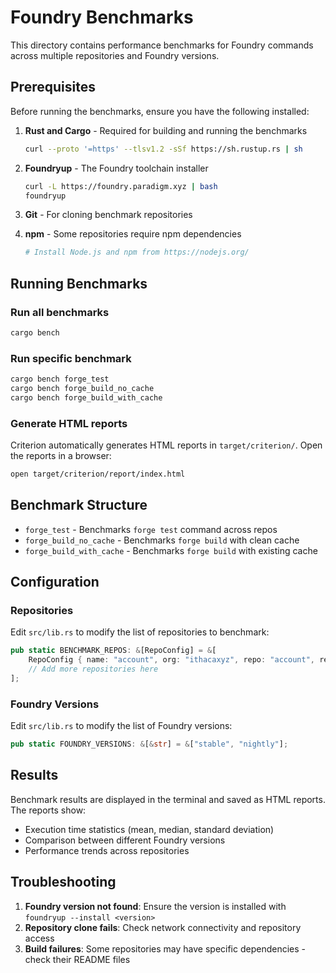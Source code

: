 # Foundry Benchmarks

This directory contains performance benchmarks for Foundry commands across multiple repositories and Foundry versions.

## Prerequisites

Before running the benchmarks, ensure you have the following installed:

1. **Rust and Cargo** - Required for building and running the benchmarks

   ```bash
   curl --proto '=https' --tlsv1.2 -sSf https://sh.rustup.rs | sh
   ```

2. **Foundryup** - The Foundry toolchain installer

   ```bash
   curl -L https://foundry.paradigm.xyz | bash
   foundryup
   ```

3. **Git** - For cloning benchmark repositories

4. **npm** - Some repositories require npm dependencies
   ```bash
   # Install Node.js and npm from https://nodejs.org/
   ```

## Running Benchmarks

### Run all benchmarks

```bash
cargo bench
```

### Run specific benchmark

```bash
cargo bench forge_test
cargo bench forge_build_no_cache
cargo bench forge_build_with_cache
```

### Generate HTML reports

Criterion automatically generates HTML reports in `target/criterion/`. Open the reports in a browser:

```bash
open target/criterion/report/index.html
```

## Benchmark Structure

- `forge_test` - Benchmarks `forge test` command across repos
- `forge_build_no_cache` - Benchmarks `forge build` with clean cache
- `forge_build_with_cache` - Benchmarks `forge build` with existing cache

## Configuration

### Repositories

Edit `src/lib.rs` to modify the list of repositories to benchmark:

```rust
pub static BENCHMARK_REPOS: &[RepoConfig] = &[
    RepoConfig { name: "account", org: "ithacaxyz", repo: "account", rev: "main" },
    // Add more repositories here
];
```

### Foundry Versions

Edit `src/lib.rs` to modify the list of Foundry versions:

```rust
pub static FOUNDRY_VERSIONS: &[&str] = &["stable", "nightly"];
```

## Results

Benchmark results are displayed in the terminal and saved as HTML reports. The reports show:

- Execution time statistics (mean, median, standard deviation)
- Comparison between different Foundry versions
- Performance trends across repositories

## Troubleshooting

1. **Foundry version not found**: Ensure the version is installed with `foundryup --install <version>`
2. **Repository clone fails**: Check network connectivity and repository access
3. **Build failures**: Some repositories may have specific dependencies - check their README files
